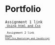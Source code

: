 # Portfolio
<code>Assignment 1 link <code> <a href="https://adilwaheed786.github.io/Portfolio/"> Using html and Css </a>
</br>
<code>Assignment 2 link <code> <a href="https://adilwaheed786.github.io/Portfolio/Bootstrap/index.html">Using html,Css,Bootstrap and JavaScript</a>
